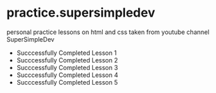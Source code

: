 # practice.supersimpledev
personal practice lessons on html and css taken from youtube channel SuperSimpleDev

- Succcessfully Completed Lesson 1
- Succcessfully Completed Lesson 2
- Succcessfully Completed Lesson 3
- Succcessfully Completed Lesson 4
- Succcessfully Completed Lesson 5
